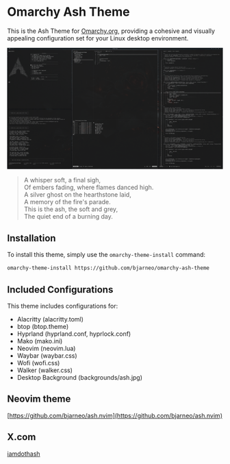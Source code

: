 # Omarchy Ash Theme

This is the Ash Theme for [Omarchy.org](https://omarchy.org), providing a cohesive and visually appealing configuration set for your Linux desktop environment.

<p align="center">
  <img src="theme.png" alt="Ash Theme Preview">
</p>

>A whisper soft, a final sigh,  
>Of embers fading, where flames danced high.  
>A silver ghost on the hearthstone laid,  
>A memory of the fire's parade.  
>This is the ash, the soft and grey,  
>The quiet end of a burning day.  

## Installation

To install this theme, simply use the `omarchy-theme-install` command:

```bash
omarchy-theme-install https://github.com/bjarneo/omarchy-ash-theme
```

## Included Configurations

This theme includes configurations for:

- Alacritty (alacritty.toml)
- btop (btop.theme)
- Hyprland (hyprland.conf, hyprlock.conf)
- Mako (mako.ini)
- Neovim (neovim.lua)
- Waybar (waybar.css)
- Wofi (wofi.css)
- Walker (walker.css)
- Desktop Background (backgrounds/ash.jpg)

## Neovim theme
[https://github.com/bjarneo/ash.nvim](https://github.com/bjarneo/ash.nvim)

## X.com
[iamdothash](https://x.com/iamdothash)
